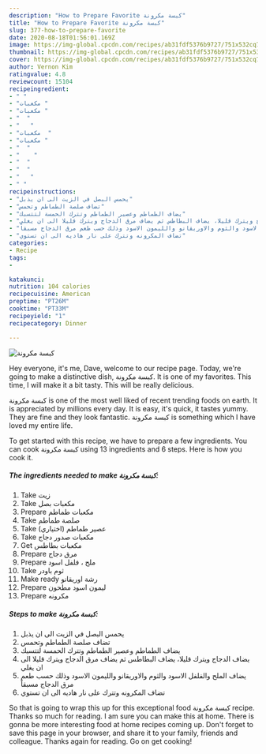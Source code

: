 ```yaml
---
description: "How to Prepare Favorite كبسة مكرونة"
title: "How to Prepare Favorite كبسة مكرونة"
slug: 377-how-to-prepare-favorite
date: 2020-08-18T01:56:01.169Z
image: https://img-global.cpcdn.com/recipes/ab31fdf5376b9727/751x532cq70/الصورة-الرئيسية-لوصفةكبسة-مكرونة.jpg
thumbnail: https://img-global.cpcdn.com/recipes/ab31fdf5376b9727/751x532cq70/الصورة-الرئيسية-لوصفةكبسة-مكرونة.jpg
cover: https://img-global.cpcdn.com/recipes/ab31fdf5376b9727/751x532cq70/الصورة-الرئيسية-لوصفةكبسة-مكرونة.jpg
author: Vernon Kim
ratingvalue: 4.8
reviewcount: 15104
recipeingredient:
- " "
- "مكعبات "
- "مكعبات "
- "  "
- "   "
- "مكعبات  "
- "مكعبات "
- "  "
- "    "
- "  "
- "  "
- "   "
- " "
recipeinstructions:
- "يحمس البصل في الزيت الى ان يذبل"
- "تضاف صلصة الطماطم وتحمس"
- "يضاف الطماطم وعصير الطماطم وتترك الحمسة لتتسبك"
- "يضاف الدجاج ويترك قليلا، يضاف البطاطس ثم يضاف مرق الدجاج ويترك قليلا الى ان يغلي"
- "يضاف الملح والفلفل الاسود والثوم والاوريقانو والليمون الاسود وذلك حسب طعم مرق الدجاج مسبقاً"
- "تضاف المكرونه وتترك على نار هاديه الى ان تستوي"
categories:
- Recipe
tags:
- 

katakunci:  
nutrition: 104 calories
recipecuisine: American
preptime: "PT26M"
cooktime: "PT33M"
recipeyield: "1"
recipecategory: Dinner

---
```



![كبسة مكرونة](https://img-global.cpcdn.com/recipes/ab31fdf5376b9727/751x532cq70/الصورة-الرئيسية-لوصفةكبسة-مكرونة.jpg)

Hey everyone, it's me, Dave, welcome to our recipe page. Today, we're going to make a distinctive dish, كبسة مكرونة. It is one of my favorites. This time, I will make it a bit tasty. This will be really delicious.



كبسة مكرونة is one of the most well liked of recent trending foods on earth. It is appreciated by millions every day. It is easy, it's quick, it tastes yummy. They are fine and they look fantastic. كبسة مكرونة is something which I have loved my entire life.


To get started with this recipe, we have to prepare a few ingredients. You can cook كبسة مكرونة using 13 ingredients and 6 steps. Here is how you cook it.

<!--inarticleads1-->

##### The ingredients needed to make كبسة مكرونة:

1. Take  زيت
1. Take مكعبات بصل
1. Prepare مكعبات طماطم
1. Take  صلصة طماطم
1. Take  عصير طماطم (اختياري)
1. Take مكعبات صدور دجاج
1. Get مكعبات بطاطس
1. Prepare  مرق دجاج
1. Prepare  ملح ، فلفل اسود
1. Take  ثوم باودر
1. Make ready  رشة اوريقانو
1. Prepare  ليمون اسود مطحون
1. Prepare  مكرونه




<!--inarticleads2-->

##### Steps to make كبسة مكرونة:

1. يحمس البصل في الزيت الى ان يذبل
1. تضاف صلصة الطماطم وتحمس
1. يضاف الطماطم وعصير الطماطم وتترك الحمسة لتتسبك
1. يضاف الدجاج ويترك قليلا، يضاف البطاطس ثم يضاف مرق الدجاج ويترك قليلا الى ان يغلي
1. يضاف الملح والفلفل الاسود والثوم والاوريقانو والليمون الاسود وذلك حسب طعم مرق الدجاج مسبقاً
1. تضاف المكرونه وتترك على نار هاديه الى ان تستوي




So that is going to wrap this up for this exceptional food كبسة مكرونة recipe. Thanks so much for reading. I am sure you can make this at home. There is gonna be more interesting food at home recipes coming up. Don't forget to save this page in your browser, and share it to your family, friends and colleague. Thanks again for reading. Go on get cooking!
